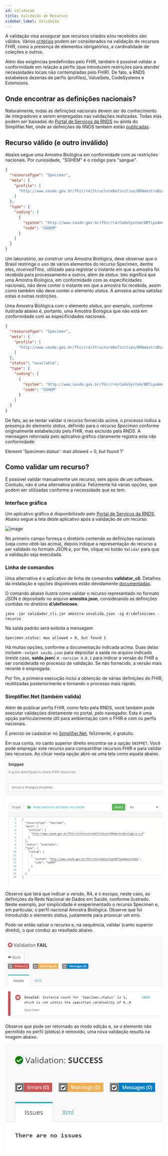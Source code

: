 ```yaml
---
id: validacao
title: Validação de Recursos
sidebar_label: Validação
---
```


A validação visa assegurar que recursos criados e/ou recebidos são válidos. Vários [critérios](https://www.hl7.org/fhir/validation.html) podem ser considerados na validação de recursos FHIR, como a presença de elementos obrigatórios, a cardinalidade de coleções e outros.

Além das exigências predefinidas pelo FHIR, também é possível validar a conformidade em relação a perfis (que introduzem restrições para atender necessidades locais não contempladas pelo FHIR). De fato, a RNDS estabelece dezenas de perfis (profiles), ValueSets, CodeSystems e Extensions.

## Onde encontrar as definições nacionais?

Naturalmente, todas as definições nacionais devem ser do conhecimento de integradores e serem empregadas nas validações realizadas. Todas elas podem ser baixadas do [Portal de Serviços da RNDS](https://servicos-datasus.saude.gov.br/) ou ainda do Simplifier.Net, onde as definições da RNDS também estão [publicadas](https://simplifier.net/redenacionaldedadosemsaude).

## Recurso válido (e outro inválido)

Abaixo segue uma Amostra Biológica em conformidade com as restrições nacionais. Por curiosidade, "SGHEM" é o código para "sangue".

```json
{
  "resourceType": "Specimen",
  "meta": {
    "profile": [
      "http://www.saude.gov.br/fhir/r4/StructureDefinition/BRAmostraBiologica-1.0"
    ]
  },
  "type": {
    "coding": [
      {
        "system": "http://www.saude.gov.br/fhir/r4/CodeSystem/BRTipoAmostraGAL",
        "code": "SGHEM"
      }
    ]
  }
}
```

Um laboratório, ao construir uma Amostra Biológica, deve observar que o Brasil restringe o uso de vários elementos do recurso Specimen, dentre eles, _receivedTime_, utilizado para registrar o instante em que a amostra foi recebida para processamento e outros, além de _status_. Isto significa que uma Amostra Biológica, em conformidade com as especificidades nacionais, não deve conter o instante em que a amostra foi recebida, assim como também não deve conter o elemento _status_. A amostra acima satisfaz estas e outras restrições.

Uma Amostra Biológica com o elemento _status_, por exemplo, conforme ilustrada abaixo é, portanto, uma Amostra Biológica que não está em conformidade com as especificidades nacionais.

```json
{
  "resourceType": "Specimen",
  "meta": {
    "profile": [
      "http://www.saude.gov.br/fhir/r4/StructureDefinition/BRAmostraBiologica-1.0"
    ]
  },
  "status": "available",
  "type": {
    "coding": [
      {
        "system": "http://www.saude.gov.br/fhir/r4/CodeSystem/BRTipoAmostraGAL",
        "code": "SGHEM"
      }
    ]
  }
}
```

De fato, ao se tentar validar o recurso fornecido acima, o processo indica a presença do elemento _status_, definido para o recurso _Specimen_ conforme originalmente estabelecido pelo FHIR, mas excluído pela RNDS. A mensagem retornada pelo aplicativo gráfico claramente registra esta não conformidade:

Element 'Specimen.status': max allowed = 0, but found 1"

## Como validar um recurso?

É possível validar manualmente um recurso, sem apoio de um software. Contudo, não é uma alternativa prática. Felizmente há várias opções, que podem ser utilizadas conforme a necessidade que se tem.

### Interface gráfica

Um aplicativo gráfico é disponibilizado pelo [Portal de Serviços da RNDS](https://servicos-datasus.saude.gov.br/). Abaixo segue a tela deste aplicativo após a validação de um recurso.

![image](https://user-images.githubusercontent.com/1735792/92491044-21244600-f1c8-11ea-921b-541e9b77d967.png)

No primeiro campo forneça o diretório contendo as definições nacionais (veja como obtê-las acima), depois indique a representação do recurso a ser validado no formato JSON e, por fim, clique no botão `Validar` para que a validação seja executada.

### Linha de comandos

Uma alternativa é o aplicativo de linha de comandos **validator_cli**.
Detalhes da instalação e opções disponíveis estão devidamente [documentadas](https://confluence.hl7.org/display/FHIR/Using+the+FHIR+Validator).

O comando abaixo ilustra como validar o recurso representado no formato JSON e depositado no arquivo **amostra.json**, considerando as definições contidas no diretório **d:\definicoes**.

```shell
java -jar validador_cli.jar amostra-invalida.json -ig d:\definicoes -recurse
```

Na saída padrão será exibida a mensagem

```
Specimen.status: max allowed = 0, but found 1
```

Há muitas opções, conforme a documentação indicada acima. Duas delas incluem `-output saida.json` para depositar a saída no arquivo indicado (neste caso, **saida.json**) e `-version 4.0.1` para indicar a versão do FHIR a ser considerada no processo de validação. Se não fornecido, a versão mais recente é empregada.

Por fim, a primeira execução inclui a obtenção de várias definições do FHIR, reutilizadas posteriormente e tornando o processo mais rápido.

### Simplifier.Net (também valida)

Além de publicar perfis FHIR, como feito pela RNDS, você também pode executar validações diretamente no portal, pelo navegador. Esta é uma opção particularmente útil para ambientação com o FHIR e com os perfis nacionais.

É preciso se cadastrar no [Simplifier.Net](https://simplifier.net/), felizmente, é gratuito.

Em sua conta, no canto superior direito encontra-se a opção `SNIPPET`.
Você pode empregar este recurso para compartilhar recursos FHIR e para validar tais recursos. Ao clicar nesta opção abre-se uma tela como aquela abaixo.

![image](../../../static/img/snippet-amostra-invalida.png)

Observe que terá que indicar a versão, R4, e o escopo, neste caso, as definições da Rede Nacional de Dados em Saúde, conforme ilustrado.
Neste exemplo, por simplicidade é exeperimentado o recurso Specimen e,
em particular, o perfil nacional Amostra Biológica. Observe que foi
introduzido o elemento _status_, justamente para provocar um erro.

Pode-se então salvar o recurso e, na sequência, validar (canto superior direito), o que conduz ao resultado abaixo.

![image](../../../static/img/snippet-amostra-validacao.png)

Observe que pode ser retornado ao modo edição e, se o elemento não permitido no perfil (_status_) é removido, uma nova validação resulta na imagem abaixo.

![image](../../../static/img/snippet-validacao-sucesso.png)

